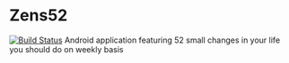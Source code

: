 Zens52
======
[![Build Status](https://travis-ci.org/xpavlic4/Zens52.svg)](https://travis-ci.org/xpavlic4/Zens52)
Android application featuring 52 small changes in your life you should do on weekly basis
